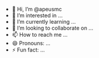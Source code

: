 - 👋 Hi, I’m @apeusmc
- 👀 I’m interested in ...
- 🌱 I’m currently learning ...
- 💞️ I’m looking to collaborate on ...
- 📫 How to reach me ...
- 😄 Pronouns: ...
- ⚡ Fun fact: ...

<!---
apeusmc/apeusmc is a ✨ special ✨ repository because its `README.md` (this file) appears on your GitHub profile.
You can click the Preview link to take a look at your changes.
--->
